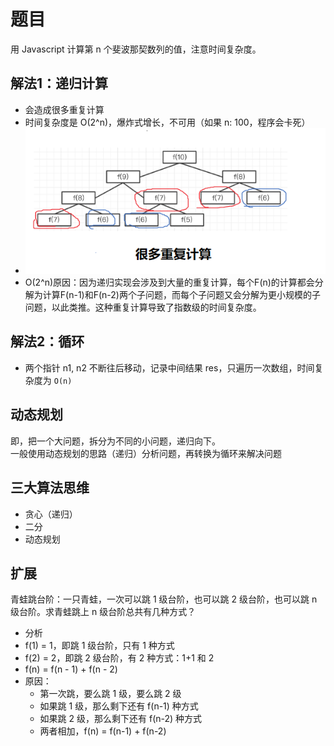 # 题目
用 Javascript 计算第 n 个斐波那契数列的值，注意时间复杂度。

## 解法1：递归计算
- 会造成很多重复计算<br/>
- 时间复杂度是 O(2^n)，爆炸式增长，不可用（如果 n: 100，程序会卡死）
- ![递归解法有很多重复计算](./递归解法有很多重复计算.png)
- O(2^n)原因：因为递归实现会涉及到大量的重复计算，每个F(n)的计算都会分解为计算F(n-1)和F(n-2)两个子问题，而每个子问题又会分解为更小规模的子问题，以此类推。这种重复计算导致了指数级的时间复杂度。

## 解法2：循环
- 两个指针 n1, n2 不断往后移动，记录中间结果 res，只遍历一次数组，时间复杂度为 `O(n)`

## 动态规划
即，把一个大问题，拆分为不同的小问题，递归向下。<br>
一般使用动态规划的思路（递归）分析问题，再转换为循环来解决问题

## 三大算法思维
- 贪心（递归）
- 二分
- 动态规划

## 扩展
青蛙跳台阶：一只青蛙，一次可以跳 1 级台阶，也可以跳 2 级台阶，也可以跳 n 级台阶。求青蛙跳上 n 级台阶总共有几种方式？

- 分析
- f(1) = 1，即跳 1 级台阶，只有 1 种方式
- f(2) = 2，即跳 2 级台阶，有 2 种方式：1+1 和 2
- f(n) = f(n - 1) + f(n - 2)
- 原因：
  - 第一次跳，要么跳 1 级，要么跳 2 级
  - 如果跳 1 级，那么剩下还有 f(n-1) 种方式
  - 如果跳 2 级，那么剩下还有 f(n-2) 种方式
  - 两者相加，f(n) = f(n-1) + f(n-2)

